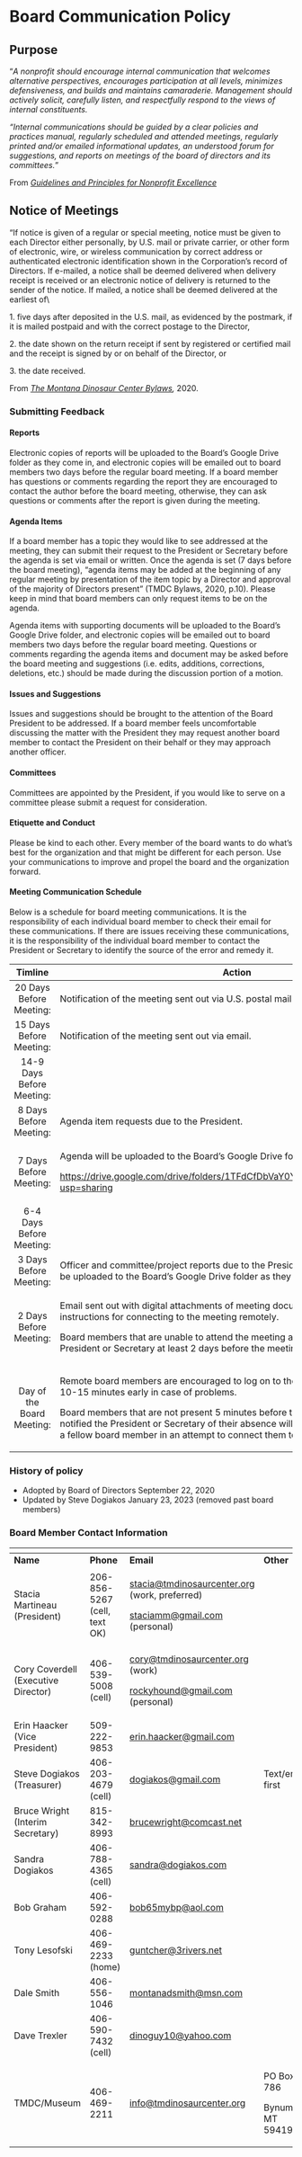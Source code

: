 # Board Communication Policy

## Purpose

“_A nonprofit should encourage internal communication that welcomes alternative perspectives, encourages participation at all levels, minimizes defensiveness, and builds and maintains camaraderie. Management should actively solicit, carefully listen, and respectfully respond to the views of internal constituents._

_“Internal communications should be guided by a clear policies and practices manual, regularly scheduled and attended meetings, regularly printed and/or emailed informational updates, an understood forum for suggestions, and reports on meetings of the board of directors and its committees._”

From [_Guidelines and Principles for Nonprofit Excellence_](https://guidelinesandprinciples.org/wiki/index.php/Communications_Plan)

## Notice of Meetings

“If notice is given of a regular or special meeting, notice must be given to each Director either personally, by U.S. mail or private carrier, or other form of electronic, wire, or wireless communication by correct address or authenticated electronic identification shown in the Corporation’s record of Directors. If e-mailed, a notice shall be deemed delivered when delivery receipt is received or an electronic notice of delivery is returned to the sender of the notice. If mailed, a notice shall be deemed delivered at the earliest of\


1\. five days after deposited in the U.S. mail, as evidenced by the postmark, if it is mailed postpaid and with the correct postage to the Director,

2\. the date shown on the return receipt if sent by registered or certified mail and the receipt is signed by or on behalf of the Director, or

3\. the date received.

From [_The Montana Dinosaur Center Bylaws_](https://docs.tmdinosaurcenter.org/policies-and-info/KHxCR15iKwLXTyQyEIfo/v/bylaws/bylaws)_,_ 2020.

### Submitting Feedback

#### Reports

Electronic copies of reports will be uploaded to the Board’s Google Drive folder as they come in, and electronic copies will be emailed out to board members two days before the regular board meeting. If a board member has questions or comments regarding the report they are encouraged to contact the author before the board meeting, otherwise, they can ask questions or comments after the report is given during the meeting.

#### Agenda Items

If a board member has a topic they would like to see addressed at the meeting, they can submit their request to the President or Secretary before the agenda is set via email or written. Once the agenda is set (7 days before the board meeting), “agenda items may be added at the beginning of any regular meeting by presentation of the item topic by a Director and approval of the majority of Directors present” (TMDC Bylaws, 2020, p.10). Please keep in mind that board members can only request items to be on the agenda.

Agenda items with supporting documents will be uploaded to the Board’s Google Drive folder, and electronic copies will be emailed out to board members two days before the regular board meeting. Questions or comments regarding the agenda items and document may be asked before the board meeting and suggestions (i.e. edits, additions, corrections, deletions, etc.) should be made during the discussion portion of a motion.

#### Issues and Suggestions

Issues and suggestions should be brought to the attention of the Board President to be addressed. If a board member feels uncomfortable discussing the matter with the President they may request another board member to contact the President on their behalf or they may approach another officer.

#### Committees

Committees are appointed by the President, if you would like to serve on a committee please submit a request for consideration.

#### Etiquette and Conduct

Please be kind to each other. Every member of the board wants to do what’s best for the organization and that might be different for each person. Use your communications to improve and propel the board and the organization forward.

#### Meeting Communication Schedule

Below is a schedule for board meeting communications. It is the responsibility of each individual board member to check their email for these communications. If there are issues receiving these communications, it is the responsibility of the individual board member to contact the President or Secretary to identify the source of the error and remedy it.

<table><thead><tr><th width="250" align="center">Timline</th><th>Action</th></tr></thead><tbody><tr><td align="center">20 Days Before Meeting:</td><td>Notification of the meeting sent out via U.S. postal mail (if necessary).</td></tr><tr><td align="center">15 Days Before Meeting:</td><td>Notification of the meeting sent out via email.</td></tr><tr><td align="center">14-9 Days Before Meeting:</td><td></td></tr><tr><td align="center">8 Days Before Meeting:</td><td>Agenda item requests due to the President.</td></tr><tr><td align="center">7 Days Before Meeting:</td><td><p>Agenda will be uploaded to the Board’s Google Drive folder (link to view below)</p><p><a href="https://drive.google.com/drive/folders/1TFdCfDbVaY0YKpM2QPE43r7F72UBSPSj?usp=sharing">https://drive.google.com/drive/folders/1TFdCfDbVaY0YKpM2QPE43r7F72UBSPSj?usp=sharing</a></p></td></tr><tr><td align="center">6-4 Days Before Meeting:</td><td></td></tr><tr><td align="center">3 Days Before Meeting:</td><td>Officer and committee/project reports due to the President or Secretary; they will be uploaded to the Board’s Google Drive folder as they come in.</td></tr><tr><td align="center">2 Days Before Meeting:</td><td><p>Email sent out with digital attachments of meeting documents, as well as instructions for connecting to the meeting remotely.</p><p>Board members that are unable to attend the meeting are encouraged to notify the President or Secretary at least 2 days before the meeting.</p></td></tr><tr><td align="center">Day of the Board Meeting:</td><td><p>Remote board members are encouraged to log on to the online meeting platform 10-15 minutes early in case of problems.</p><p>Board members that are not present 5 minutes before the meeting and have not notified the President or Secretary of their absence will receive one phone call from a fellow board member in an attempt to connect them to the meeting.</p></td></tr></tbody></table>

### History of policy

* Adopted by Board of Directors September 22, 2020
* Updated by Steve Dogiakos January 23, 2023 (removed past board members)

### **Board Member Contact Information**

<table data-header-hidden><thead><tr><th width="205"></th><th width="164"></th><th width="308"></th><th></th></tr></thead><tbody><tr><td><strong>Name</strong></td><td><strong>Phone</strong></td><td><strong>Email</strong></td><td><strong>Other</strong></td></tr><tr><td>Stacia Martineau (President)</td><td>206-856-5267 (cell, text OK)</td><td><p><a href="mailto:stacia@tmdinosaurcenter.org">stacia@tmdinosaurcenter.org</a> (work, preferred)</p><p><a href="mailto:staciamm@gmail.com">staciamm@gmail.com</a> (personal)</p></td><td></td></tr><tr><td>Cory Coverdell (Executive Director)</td><td>406-539-5008 (cell)</td><td><p><a href="mailto:cory@tmdinosaurcenter.org">cory@tmdinosaurcenter.org</a> (work)</p><p><a href="mailto:rockyhound@gmail.com">rockyhound@gmail.com</a> (personal)</p></td><td></td></tr><tr><td>Erin Haacker<br>(Vice President)</td><td>509-222-9853</td><td><a href="mailto:erin.haacker@gmail.com">erin.haacker@gmail.com</a></td><td></td></tr><tr><td>Steve Dogiakos<br>(Treasurer)</td><td>406-203-4679 (cell)</td><td><a href="mailto:dogiakos@gmail.com">dogiakos@gmail.com</a></td><td>Text/email first</td></tr><tr><td>Bruce Wright<br>(Interim Secretary)</td><td>815-342-8993</td><td><a href="mailto:brucewright@comcast.net">brucewright@comcast.net</a></td><td></td></tr><tr><td>Sandra Dogiakos</td><td>406-788-4365 (cell)</td><td><a href="mailto:sandrak4365@gmail.com">sandra@dogiakos.com</a></td><td></td></tr><tr><td>Bob Graham</td><td>406-592-0288</td><td><a href="mailto:bob65mybp@aol.com">bob65mybp@aol.com</a></td><td></td></tr><tr><td>Tony Lesofski</td><td>406-469-2233 (home)</td><td><a href="mailto:guntcher@3rivers.net">guntcher@3rivers.net</a></td><td></td></tr><tr><td>Dale Smith</td><td>406-556-1046</td><td><a href="mailto:montanadsmith@msn.com">montanadsmith@msn.com</a></td><td></td></tr><tr><td>Dave Trexler</td><td>406-590-7432 (cell)</td><td><a href="mailto:dinoguy10@yahoo.com">dinoguy10@yahoo.com</a></td><td></td></tr><tr><td>TMDC/Museum</td><td>406-469-2211</td><td><a href="mailto:info@tmdinosaurcenter.org">info@tmdinosaurcenter.org</a></td><td><p>PO Box 786</p><p>Bynum, MT 59419</p></td></tr></tbody></table>
